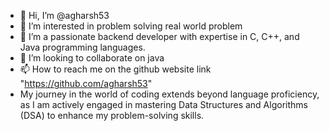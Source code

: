 - 👋 Hi, I’m @agharsh53
- 👀 I’m interested in problem solving real world problem
- 🌱 I’m a passionate backend developer with expertise in C, C++, and Java programming languages.
- 💞️ I’m looking to collaborate on java
- 📫 How to reach me on the github website link "https://github.com/agharsh53"
- My journey in the world of coding extends beyond language proficiency, as I am actively engaged in mastering Data Structures and Algorithms (DSA) to enhance my problem-solving skills.

<!---
agharsh53 is a ✨ special ✨ repository because its `README.md` (this file) appears on your GitHub profile.
You can click the Preview link to take a look at your changes.
--->

